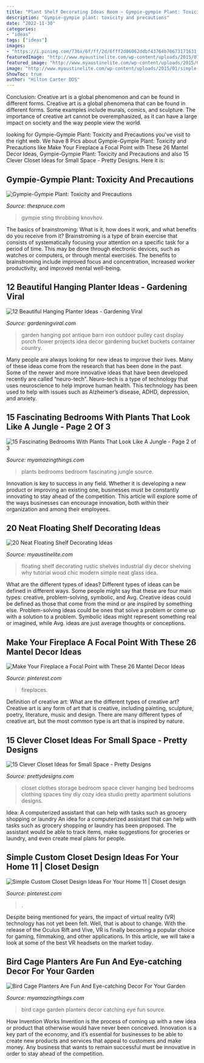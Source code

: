 ```yaml
---
title: "Plant Shelf Decorating Ideas Room ~ Gympie-gympie Plant: Toxicity And Precautions"
description: "Gympie-gympie plant: toxicity and precautions"
date: "2022-11-30"
categories:
- "ideas"
tags: ["ideas"]
images:
- "https://i.pinimg.com/736x/6f/ff/2d/6fff2d86062ddbf43764b70673171631.jpg"
featuredImage: "http://www.myaustinelite.com/wp-content/uploads/2015/01/simple-three-tiered-floating-shelf-decorating-ideas.jpg"
featured_image: "http://www.myaustinelite.com/wp-content/uploads/2015/01/simple-three-tiered-floating-shelf-decorating-ideas.jpg"
image: "http://www.myaustinelite.com/wp-content/uploads/2015/01/simple-three-tiered-floating-shelf-decorating-ideas.jpg"
ShowToc: true
author: "Hilton Carter DDS"
---
```



Conclusion: Creative art is a global phenomenon and can be found in different forms.
Creative art is a global phenomena that can be found in different forms. Some examples include murals, comics, and sculpture. The importance of creative art cannot be overemphasized, as it can have a large impact on society and the way people view the world.

	

		
looking for Gympie-Gympie Plant: Toxicity and Precautions you've visit to the right web. We have 8 Pics about Gympie-Gympie Plant: Toxicity and Precautions like Make Your Fireplace a Focal Point with These 26 Mantel Decor Ideas, Gympie-Gympie Plant: Toxicity and Precautions and also 15 Clever Closet Ideas for Small Space - Pretty Designs. Here it is:
		
    
## Gympie-Gympie Plant: Toxicity And Precautions

<img loading=lazy src="https://www.thespruce.com/thmb/y3LemkLY0p3eGrlap_DrfebHszY=/677x508/filters:fill(auto,1)/gympie-2367f53ca79f493c810fef601e5fda5d.jpg" onerror="this.onerror=null;this.src='https://tse2.mm.bing.net/th?id=OIP.A4M5euxhesxgVF8vIfYJYAHaFj&amp;pid=15.1';" alt="Gympie-Gympie Plant: Toxicity and Precautions">

_Source: thespruce.com_

>gympie sting throbbing knovhov. 

	

The basics of brainstroming: What is it, how does it work, and what benefits do you receive from it?
Brainstroming is a type of brain exercise that consists of systematically focusing your attention on a specific task for a period of time. This may be done through electronic devices, such as watches or computers, or through mental exercises. The benefits to brainstroming include improved focus and concentration, increased worker productivity, and improved mental well-being.

    
## 12 Beautiful Hanging Planter Ideas - Gardening Viral

<img loading=lazy src="http://gardeningviral.com/wp-content/uploads/2017/01/acd85d06431d374096ca18a2cf7fb90a.jpg" onerror="this.onerror=null;this.src='https://tse3.mm.bing.net/th?id=OIP.cFWjz7cSXIqaBVk1_R3stwHaNJ&amp;pid=15.1';" alt="12 Beautiful Hanging Planter Ideas - Gardening Viral">

_Source: gardeningviral.com_

>garden hanging pot antique barn iron outdoor pulley cast display porch flower projects idea decor gardening bucket buckets container country. 

	

Many people are always looking for new ideas to improve their lives. Many of these ideas come from the research that has been done in the past. Some of the newer and more innovative ideas that have been developed recently are called “neuro-tech”. Neuro-tech is a type of technology that uses neuroscience to help improve human health. This technology has been used to help with issues such as Alzheimer’s disease, ADHD, depression, and anxiety.

    
## 15 Fascinating Bedrooms With Plants That Look Like A Jungle - Page 2 Of 3

<img loading=lazy src="https://myamazingthings.com/wp-content/uploads/2018/01/bedroom-plants-10-.jpg" onerror="this.onerror=null;this.src='https://tse2.mm.bing.net/th?id=OIP.HIBqU7MAA31_OlNMjT20qAHaLH&amp;pid=15.1';" alt="15 Fascinating Bedrooms With Plants That Look Like A Jungle - Page 2 of 3">

_Source: myamazingthings.com_

>plants bedrooms bedroom fascinating jungle source. 

	

Innovation is key to success in any field. Whether it is developing a new product or improving an existing one, businesses must be constantly innovating to stay ahead of the competition. This article will explore some of the ways businesses can encourage innovation, both within their organization and among their employees.

    
## 20 Neat Floating Shelf Decorating Ideas

<img loading=lazy src="http://www.myaustinelite.com/wp-content/uploads/2015/01/simple-three-tiered-floating-shelf-decorating-ideas.jpg" onerror="this.onerror=null;this.src='https://tse2.mm.bing.net/th?id=OIP.vqjezPYAqk23-_nXXH_fjwHaLH&amp;pid=15.1';" alt="20 Neat Floating Shelf Decorating Ideas">

_Source: myaustinelite.com_

>floating shelf decorating rustic shelves industrial diy decor shelving why tutorial wood chic modern simple neat glass idea. 

	

What are the different types of ideas?
Different types of ideas can be defined in different ways. Some people might say that these are four main types: creative, problem-solving, symbolic, and Avg.
Creative ideas could be defined as those that come from the mind or are inspired by something else. Problem-solving ideas could be ones that solve a problem or come up with a solution to a problem. Symbolic ideas might represent something real or imagined, while Avg. ideas are just average thoughts or conceptions.

    
## Make Your Fireplace A Focal Point With These 26 Mantel Decor Ideas

<img loading=lazy src="https://i.pinimg.com/736x/21/b6/4d/21b64df115a37eafd7b7febcce4f7ac3.jpg" onerror="this.onerror=null;this.src='https://tse3.mm.bing.net/th?id=OIP.fTeXO5sma-rXq095BO1PLwHaLH&amp;pid=15.1';" alt="Make Your Fireplace a Focal Point with These 26 Mantel Decor Ideas">

_Source: pinterest.com_

>fireplaces. 

	

Definition of creative art: What are the different types of creative art?
Creative art is any form of art that is creative, including painting, sculpture, poetry, literature, music and design. There are many different types of creative art, but the most common type is art that is inspired by nature.

    
## 15 Clever Closet Ideas For Small Space - Pretty Designs

<img loading=lazy src="https://www.prettydesigns.com/wp-content/uploads/2015/10/Clothes-Storage.jpg" onerror="this.onerror=null;this.src='https://tse1.mm.bing.net/th?id=OIP.1aTzA40VQhfVq9wn073BxQHaLF&amp;pid=15.1';" alt="15 Clever Closet Ideas for Small Space - Pretty Designs">

_Source: prettydesigns.com_

>closet clothes storage bedroom space clever hanging bed bedrooms clothing spaces tiny diy cozy idea studio pretty apartment solutions designs. 

	

Idea: A computerized assistant that can help with tasks such as grocery shopping or laundry
An idea for a computerized assistant that can help with tasks such as grocery shopping or laundry has been proposed. The assistant would be able to track items, make suggestions for groceries or laundry, and even create meal plans for people.

    
## Simple Custom Closet Design Ideas For Your Home 11 | Closet Design

<img loading=lazy src="https://i.pinimg.com/736x/6f/ff/2d/6fff2d86062ddbf43764b70673171631.jpg" onerror="this.onerror=null;this.src='https://tse2.mm.bing.net/th?id=OIP.X5L6AQHQFNAqVlu-ApkD7gHaJ0&amp;pid=15.1';" alt="Simple Custom Closet Design Ideas For Your Home 11 | Closet design">

_Source: pinterest.com_

>. 

	

Despite being mentioned for years, the impact of virtual reality (VR) technology has not yet been felt. Well, that is about to change. With the release of the Oculus Rift and Vive, VR is finally becoming a popular choice for gaming, filmmaking, and other applications. In this article, we will take a look at some of the best VR headsets on the market today.

    
## Bird Cage Planters Are Fun And Eye-catching Decor For Your Garden

<img loading=lazy src="http://myamazingthings.com/wp-content/uploads/2017/06/bird-cage-garden-ideas-12.jpg" onerror="this.onerror=null;this.src='https://tse2.mm.bing.net/th?id=OIP.LhwQSN-TfWJZHeFSVT21NwHaLH&amp;pid=15.1';" alt="Bird Cage Planters Are Fun And Eye-catching Decor For Your Garden">

_Source: myamazingthings.com_

>bird cage garden planters decor catching eye fun source. 

	

How Invention Works
Invention is the process of coming up with a new idea or product that otherwise would have never been conceived. Innovation is a key part of the economy, and it’s essential for businesses to be able to create new products and services that appeal to customers and make money. Any business that wants to remain successful must be innovative in order to stay ahead of the competition.

